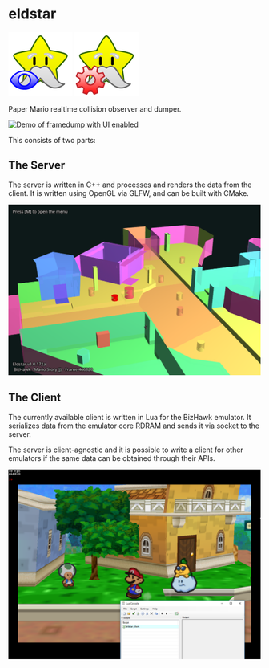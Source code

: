 # eldstar

![Eldstar TAS-Safe variant](eldstar_server/resources/images/eldstar_tassafe_128.png) ![Eldstar Cheats variant](eldstar_server/resources/images/eldstar_cheats_128.png)

Paper Mario realtime collision observer and dumper.

[![Demo of framedump with UI enabled](.github/resources/demo.gif)](https://youtu.be/UWDEOoRjCwI)

This consists of two parts:

## The Server

The server is written in C++ and processes and renders the data from the client. It is written using OpenGL via GLFW, and can be built with CMake.

![Screenshot of the Eldstar Server in Southern Toad Town](.github/resources/server_screenshot.png)

## The Client

The currently available client is written in Lua for the BizHawk emulator.
It serializes data from the emulator core RDRAM and sends it via socket to the server.

The server is client-agnostic and it is possible to write a client for other emulators if the same data can be obtained through their APIs.

![Screenshot of the Eldstar Client sending information to the server as above](.github/resources/client_screenshot.png)
